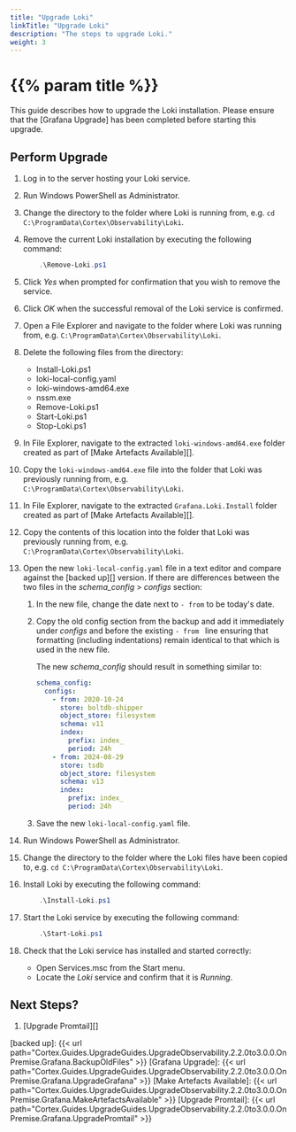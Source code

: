 ```yaml
---
title: "Upgrade Loki"
linkTitle: "Upgrade Loki"
description: "The steps to upgrade Loki."
weight: 3
---
```


# {{% param title %}}

This guide describes how to upgrade the Loki installation. Please ensure that the [Grafana Upgrade] has been completed before starting this upgrade.

## Perform Upgrade

1. Log in to the server hosting your Loki service.
1. Run Windows PowerShell as Administrator.
1. Change the directory to the folder where Loki is running from, e.g. `cd C:\ProgramData\Cortex\Observability\Loki`.
1. Remove the current Loki installation by executing the following command:

    ``` powershell
        .\Remove-Loki.ps1
    ```

1. Click *Yes* when prompted for confirmation that you wish to remove the service.
1. Click *OK* when the successful removal of the Loki service is confirmed.
1. Open a File Explorer and navigate to the folder where Loki was running from, e.g. `C:\ProgramData\Cortex\Observability\Loki`.
1. Delete the following files from the directory:

    * Install-Loki.ps1
    * loki-local-config.yaml
    * loki-windows-amd64.exe
    * nssm.exe
    * Remove-Loki.ps1
    * Start-Loki.ps1
    * Stop-Loki.ps1

1. In File Explorer, navigate to the extracted `loki-windows-amd64.exe` folder created as part of [Make Artefacts Available][].
1. Copy the `loki-windows-amd64.exe` file into the folder that Loki was previously running from, e.g. `C:\ProgramData\Cortex\Observability\Loki`.
1. In File Explorer, navigate to the extracted `Grafana.Loki.Install` folder created as part of [Make Artefacts Available][].
1. Copy the contents of this location into the folder that Loki was previously running from, e.g. `C:\ProgramData\Cortex\Observability\Loki`.
1. Open the new `loki-local-config.yaml` file in a text editor and compare against the [backed up][] version.  If there are differences between the two files in the *schema_config* > *configs* section:

    1. In the new file, change the date next to `- from` to be today's date.
    1. Copy the old config section from the backup and add it immediately under *configs* and before the existing `- from ` line ensuring that formatting (including indentations) remain identical to that which is used in the new file.

        The new *schema_config* should result in something similar to:

        ```yaml
        schema_config:
          configs:
            - from: 2020-10-24
              store: boltdb-shipper
              object_store: filesystem
              schema: v11
              index:
                prefix: index_
                period: 24h
            - from: 2024-08-29
              store: tsdb
              object_store: filesystem
              schema: v13
              index:
                prefix: index_
                period: 24h
        ```

    1. Save the new `loki-local-config.yaml` file.

1. Run Windows PowerShell as Administrator.
1. Change the directory to the folder where the Loki files have been copied to, e.g. `cd C:\ProgramData\Cortex\Observability\Loki`.
1. Install Loki by executing the following command:

    ``` powershell
        .\Install-Loki.ps1
    ```

1. Start the Loki service by executing the following command:

    ``` powershell
        .\Start-Loki.ps1
    ```

1. Check that the Loki service has installed and started correctly:
    * Open Services.msc from the Start menu.
    * Locate the *Loki* service and confirm that it is *Running*.

## Next Steps?

1. [Upgrade Promtail][]

[backed up]: {{< url path="Cortex.Guides.UpgradeGuides.UpgradeObservability.2.2.0to3.0.0.OnPremise.Grafana.BackupOldFiles" >}}
[Grafana Upgrade]: {{< url path="Cortex.Guides.UpgradeGuides.UpgradeObservability.2.2.0to3.0.0.OnPremise.Grafana.UpgradeGrafana" >}}
[Make Artefacts Available]: {{< url path="Cortex.Guides.UpgradeGuides.UpgradeObservability.2.2.0to3.0.0.OnPremise.Grafana.MakeArtefactsAvailable" >}}
[Upgrade Promtail]: {{< url path="Cortex.Guides.UpgradeGuides.UpgradeObservability.2.2.0to3.0.0.OnPremise.Grafana.UpgradePromtail" >}}
